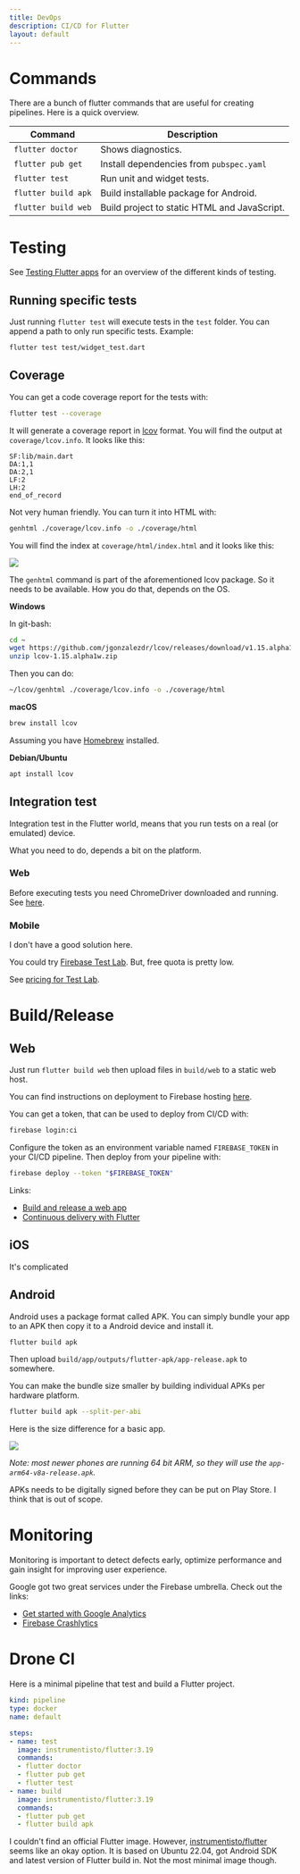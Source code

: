 ```yaml
---
title: DevOps
description: CI/CD for Flutter
layout: default
---
```


# Commands

There are a bunch of flutter commands that are useful for creating pipelines.
Here is a quick overview.

| Command | Description |
|-|-|
| `flutter doctor` | Shows diagnostics. |
| `flutter pub get` | Install dependencies from `pubspec.yaml` |
| `flutter test` | Run unit and widget tests. |
| `flutter build apk` | Build installable package for Android. |
| `flutter build web` | Build project to static HTML and JavaScript. |

# Testing

See [Testing Flutter apps](https://docs.flutter.dev/testing/overview) for an
overview of the different kinds of testing.

## Running specific tests

Just running `flutter test` will execute tests in the `test` folder.
You can append a path to only run specific tests.
Example:

```sh
flutter test test/widget_test.dart
```

## Coverage

You can get a code coverage report for the tests with:

```sh
flutter test --coverage
```

It will generate a coverage report in
[lcov](https://github.com/linux-test-project/lcov) format.
You will find the output at `coverage/lcov.info`.
It looks like this:

```
SF:lib/main.dart
DA:1,1
DA:2,1
LF:2
LH:2
end_of_record
```

Not very human friendly.
You can turn it into HTML with:

```sh
genhtml ./coverage/lcov.info -o ./coverage/html
```

You will find the index at `coverage/html/index.html` and it looks like this:

![](../lcov_html.png)

The `genhtml` command is part of the aforementioned lcov package.
So it needs to be available.
How you do that, depends on the OS.

**Windows**

In git-bash:

```sh
cd ~
wget https://github.com/jgonzalezdr/lcov/releases/download/v1.15.alpha1w/lcov-1.15.alpha1w.zip
unzip lcov-1.15.alpha1w.zip
```

Then you can do:

```sh
~/lcov/genhtml ./coverage/lcov.info -o ./coverage/html
```

**macOS**

```sh
brew install lcov
```

Assuming you have [Homebrew](https://brew.sh/) installed.

**Debian/Ubuntu**

```sh
apt install lcov
```

## Integration test

Integration test in the Flutter world, means that you run tests on a real (or
emulated) device.

What you need to do, depends a bit on the platform.

### Web

Before executing tests you need ChromeDriver downloaded and running.
See
[here](https://docs.flutter.dev/cookbook/testing/integration/introduction#5b-web).

### Mobile

I don't have a good solution here.

You could try [Firebase Test Lab](https://firebase.google.com/docs/test-lab/flutter/integration-testing-with-flutter).
But, free quota is pretty low.

See [pricing for Test Lab](https://firebase.google.com/docs/test-lab/usage-quotas-pricing).

# Build/Release

## Web

Just run `flutter build web` then upload files in `build/web` to a static web
host.

You can find instructions on deployment to Firebase hosting [here](https://rpede.github.io/MobileProgramming24/tricks/web).

You can get a token, that can be used to deploy from CI/CD with:

```sh
firebase login:ci
```

Configure the token as an environment variable named `FIREBASE_TOKEN` in your CI/CD pipeline.
Then deploy from your pipeline with:

```sh
firebase deploy --token "$FIREBASE_TOKEN"
```

Links:

- [Build and release a web app](https://docs.flutter.dev/deployment/web)
- [Continuous delivery with Flutter](https://docs.flutter.dev/deployment/cd)

## iOS

It's complicated

## Android

Android uses a package format called APK.
You can simply bundle your app to an APK then copy it to a Android device and
install it.

```sh
flutter build apk
```

Then upload `build/app/outputs/flutter-apk/app-release.apk` to somewhere.

You can make the bundle size smaller by building individual APKs per hardware
platform.

```sh
flutter build apk --split-per-abi
```

Here is the size difference for a basic app.

![](../apk_split_per_abi.png)

*Note: most newer phones are running 64 bit ARM, so they will use the
`app-arm64-v8a-release.apk`.*

APKs needs to be digitally signed before they can be put on Play Store.
I think that is out of scope.

# Monitoring

Monitoring is important to detect defects early, optimize performance and gain
insight for improving user experience.

Google got two great services under the Firebase umbrella.
Check out the links:

- [Get started with Google Analytics](https://firebase.google.com/docs/analytics/get-started?platform=flutter)
- [Firebase Crashlytics](https://firebase.google.com/docs/crashlytics/)


# Drone CI

Here is a minimal pipeline that test and build a Flutter project.

```yaml
kind: pipeline
type: docker
name: default

steps:
- name: test
  image: instrumentisto/flutter:3.19
  commands:
  - flutter doctor
  - flutter pub get
  - flutter test
- name: build
  image: instrumentisto/flutter:3.19
  commands:
  - flutter pub get
  - flutter build apk
```

I couldn't find an official Flutter image.
However,
[instrumentisto/flutter](https://hub.docker.com/r/instrumentisto/flutter) seems
like an okay option.
It is based on Ubuntu 22.04, got Android SDK and latest version of Flutter build
in.
Not the most minimal image though.

